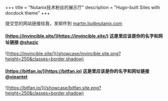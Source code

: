 +++
title = "Nutanix技术粉丝的展示厅"
description = "Hugo-built Sites with docdock theme"
+++

提交您的网站链接给我，发邮件到 martin.liu@nutanix.com



#### [https://invincible.site/](https://invincible.site/)  这是里应该是你的名字和网址链接 [@shazic](https://github.com/shazic)
![https://invincible.site/](/showcase/invincible.site.png?height=250&classes=border,shadow)


#### [https://bitfan.io/](https://bitfan.io)   这是里应该是你的名字和网址链接[@vjeantet](https://github.com/vjeantet)
![https://bitfan.io/](/showcase/bitfan.site.png?height=250&classes=border,shadow)


